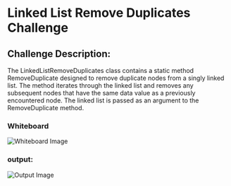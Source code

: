 ﻿# Linked List Remove Duplicates Challenge

## Challenge Description:
The LinkedListRemoveDuplicates class contains a static method RemoveDuplicate designed to remove duplicate nodes from a singly linked list. The method iterates through the linked list and removes any subsequent nodes that have the same data value as a previously encountered node. The linked list is passed as an argument to the RemoveDuplicate method.
### Whiteboard
![Whiteboard Image](assets/DuplecateWhitePorde.PNG)
### output:
![Output Image](assets/DuplecaitOutput.PNG)